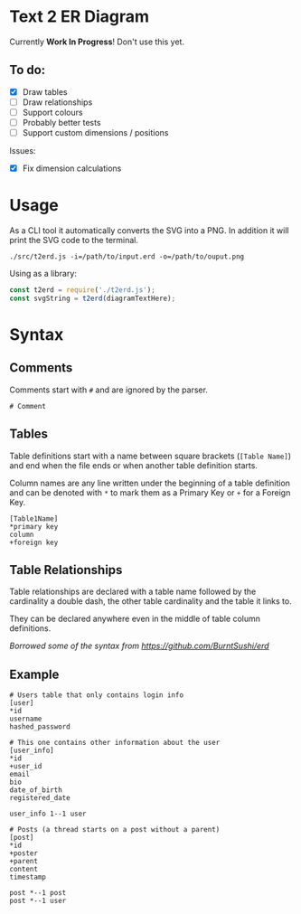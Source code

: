 # Text 2 ER Diagram
Currently **Work In Progress**!
Don't use this yet.

## To do:
  - [x] Draw tables
  - [ ] Draw relationships
  - [ ] Support colours
  - [ ] Probably better tests
  - [ ] Support custom dimensions / positions

Issues:
  - [x] Fix dimension calculations

# Usage

As a CLI tool it automatically converts the SVG into a PNG. In addition it will print the SVG code to the terminal.
```
./src/t2erd.js -i=/path/to/input.erd -o=/path/to/ouput.png
```

Using as a library:
```javascript
const t2erd = require('./t2erd.js');
const svgString = t2erd(diagramTextHere);
```

# Syntax
## Comments
Comments start with `#` and are ignored by the parser.
```
# Comment
```

## Tables
Table definitions start with a name between square brackets (`[Table Name]`) and end when the file ends or when another table definition starts.

Column names are any line written under the beginning of a table definition and can be denoted with `*` to mark them as a Primary Key or `+` for a Foreign Key.
```
[Table1Name]
*primary key
column
+foreign key
```

## Table Relationships

Table relationships are declared with a table name followed by the cardinality a double dash, the other table cardinality and the table it links to.

They can be declared anywhere even in the middle of table column definitions.


*Borrowed some of the syntax from https://github.com/BurntSushi/erd*


## Example
```
# Users table that only contains login info
[user]
*id
username
hashed_password

# This one contains other information about the user
[user_info]
*id
+user_id
email
bio
date_of_birth
registered_date

user_info 1--1 user

# Posts (a thread starts on a post without a parent)
[post]
*id
+poster
+parent
content
timestamp

post *--1 post
post *--1 user
```
